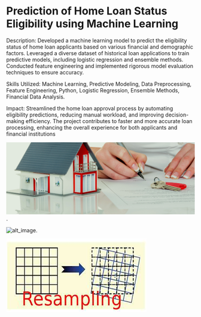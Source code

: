 # Prediction of Home Loan Status Eligibility using Machine Learning

Description: Developed a machine learning model to predict the eligibility status of home loan applicants based on various financial and demographic factors. Leveraged a diverse dataset of historical loan applications to train predictive models, including logistic regression and ensemble methods. Conducted feature engineering and implemented rigorous model evaluation techniques to ensure accuracy.

Skills Utilized: Machine Learning, Predictive Modeling, Data Preprocessing, Feature Engineering, Python, Logistic Regression, Ensemble Methods, Financial Data Analysis.

Impact: Streamlined the home loan approval process by automating eligibility predictions, reducing manual workload, and improving decision-making efficiency. The project contributes to faster and more accurate loan processing, enhancing the overall experience for both applicants and financial institutions

![image_alt](https://github.com/Nitin9304/Prediction-of-Home-Loan-Status-Eligibility-using-Machine-Learning/blob/6c2a77cd5446b479d37846625088f775403ba013/housing.jpg).

![alt_image](https://github.com/Nitin9304/Prediction-of-Home-Loan-Status-Eligibility-using-Machine-Learning/blob/dbef0f40c24554841c45c3402d15ff78857dcd42/Home-Loan.jpg).

![image_alt](https://github.com/Nitin9304/Prediction-of-Home-Loan-Status-Eligibility-using-Machine-Learning/blob/aa3fa69e633e3eb7f441183a99837af5df70f40a/Screenshot%202025-04-04%20232022.png)


